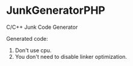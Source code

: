 # JunkGeneratorPHP
C/C++ Junk Code Generator

Generated code:
1. Don't use cpu.
2. You don't need to disable linker optimization.
